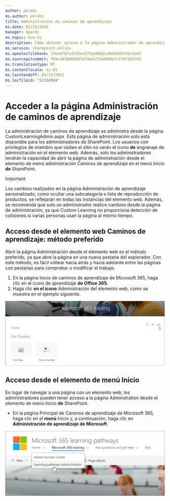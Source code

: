 ```yaml
---
author: pkrebs
ms.author: pkrebs
title: Administración de caminos de aprendizaje
ms.date: 02/15/2019
manager: bpardi
ms.topic: how-to
description: Cómo obtener acceso a la página Administrador de aprendizaje personalizado desde el elemento web o el menú
ms.service: sharepoint-online
ms.openlocfilehash: 73ee8f07cd135ec575a50b82cd8d5650fd3c5a91
ms.sourcegitcommit: fb9ca876b6605fef4a41f14a069e7cf7bf3d2791
ms.translationtype: MT
ms.contentlocale: es-ES
ms.lasthandoff: 05/12/2021
ms.locfileid: "52334504"
---
```

# <a name="access-the-learning-pathways-administration-page"></a>Acceder a la página Administración de caminos de aprendizaje

La administración de caminos de aprendizaje se administra desde la página CustomLearningAdmin.aspx. Esta página de administración solo está disponible para los administradores de SharePoint. Los usuarios con privilegios de miembro que visiten el sitio no verán el icono **de** engranaje de administración en el elemento web. Además, solo los administradores tendrán la capacidad  de abrir la página de administración desde el elemento de menú administración Caminos de aprendizaje en el menú Inicio **de** SharePoint. 

> [!IMPORTANT]
> Los cambios realizados en la página Administración de aprendizaje personalizado, como ocultar una subcategoría o lista de reproducción de productos, se reflejarán en todas las instancias del elemento web. Además, se recomienda que solo un administrador realice cambios desde la página de administración, ya que Custom Learning no proporciona detección de colisiones si varias personas usan la página al mismo tiempo.  

## <a name="access-from-the-learning-pathways-web-part---preferred-method"></a>Acceso desde el elemento web Caminos de aprendizaje: método preferido
Abrir la página Administración desde el elemento web es el método preferido, ya que abre la página en una nueva pestaña del explorador. Con este método, es fácil voltear hacia atrás y hacia adelante entre las páginas con pestañas para comprobar o modificar el trabajo.  

1. En la página Inicio de  caminos de aprendizaje de Microsoft 365, haga clic en el icono de aprendizaje **de Office 365.**
2. Haga clic **en el icono** Administración del elemento web, como se muestra en el ejemplo siguiente.

![Un icono de puntero con forma de mano apunta al icono Administración en una ventana de aprendizaje de Microsoft 365.](media/cg-adminaccbtn.png)

## <a name="access-from-the-home-menu-item"></a>Acceso desde el elemento de menú Inicio
En lugar de navegar a una página con un elemento web, los administradores pueden tener acceso a la página Adminstration desde el elemento de menú Inicio **de** SharePoint. 

- En la página Principal de Caminos de aprendizaje de Microsoft 365, haga clic en el **menú** Inicio y, a continuación, haga clic en **Administración de aprendizaje de Microsoft**.

![Un icono de puntero con forma de mano apunta a la opción de administración.](media/cg-adminaccmenu.png)